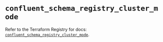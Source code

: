 # `confluent_schema_registry_cluster_mode`

Refer to the Terraform Registry for docs: [`confluent_schema_registry_cluster_mode`](https://registry.terraform.io/providers/confluentinc/confluent/2.9.0/docs/resources/schema_registry_cluster_mode).
